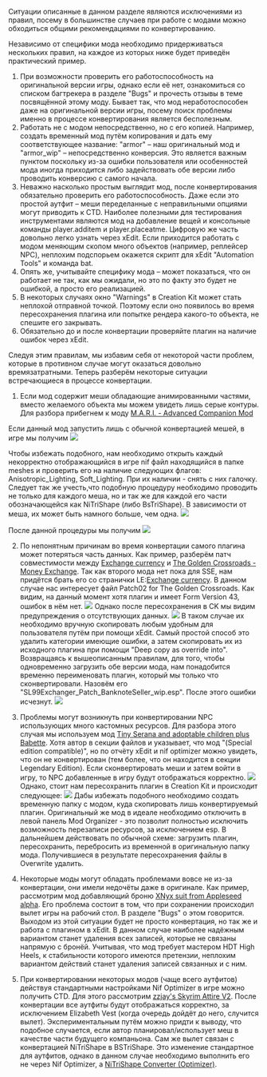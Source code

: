 Ситуации описанные в данном разделе являются исключениями из правил, посему в большинстве случаев при работе с модами можно обходиться общими рекомендациями по конвертированию.

Независимо от специфики мода необходимо придерживаться нескольких правил, на каждое из которых ниже будет приведён практический пример.
1.	При возможности проверить его работоспособность на оригинальной версии игры, однако если её нет, ознакомиться со списком багтрекера в разделе "Bugs" и прочесть отзывы в теме посвящённой этому моду. Бывает так, что мод неработоспособен даже на оригинальной версии игры, посему поиск проблемы именно в процессе конвертирования является бесполезным. 
2.	Работать не с модом непосредственно, но с его копией. Например, создать временный мод путём копирования и дать ему соответствующее название: "armor" – наш оригинальный мод и "armor_wip" – непосредственно конверсия. Это является важным пунктом поскольку из-за ошибки пользователя или особенностей мода иногда приходится либо задействовать обе версии либо проводить конверсию с самого начала. 
3.	Неважно насколько простым выглядит мод, после конвертирования обязательно проверить его работоспособность. Даже если это простой аутфит – меши переделанные с неправильными опциями могут приводить к CTD.
Наиболее полезными для тестирования инструментами являются мод на добавление вещей и консольные команды player.additem и player.placeatme. Цифровую же часть довольно легко узнать через xEdit. Если приходится работать с модом меняющим скопом много объектов (например, реплейсер NPC), неплохим подспорьем окажется скрипт для xEdit "Automation Tools" и команда bat.
4.	Опять же, учитывайте специфику мода – может показаться, что он работает не так, как мы ожидали, но это по факту это будет не ошибкой, а просто его реализацией.
5.	В некоторых случаях окно "Warnings" в Creation Kit может стать неплохой отправной точкой. Поэтому если оно появилось во время пересохранения плагина или попытке рендера какого-то объекта, не спешите его закрывать.
6. Обязательно до и после конвертации проверяйте плагин на наличие ошибок через xEdit.

Следуя этим правилам, мы избавим себя от некоторой части проблем, которые в противном случае могут оказаться довольно времязатратными. Теперь разберём некоторые ситуации встречающиеся в процессе конвертации.

1.	Если мод содержит меши обладающие анимированными частями, вместо желаемого объекта мы можем увидеть лишь серые контуры. Для разбора прибегнем к моду [M.A.R.I. - Advanced Companion Mod](https://www.nexusmods.com/skyrim/mods/91686)

Если данный мод запустить лишь с обычной конвертацией мешей, в игре мы получим 
![](../00_Resources/00_Conversion/008.png)

Чтобы избежать подобного, нам необходимо открыть каждый некорректно отображающийся в игре nif файл находящийся в папке meshes и проверить его на наличие следующих флагов: Anisotropic_Lighting, Soft_Lighting. При их наличии - снять с них галочку. Следует так же учесть,что подобную процедуру необходимо проводить не только для каждого меша, но и так же для каждой его части обозначающейся как NiTriShape (либо BsTriShape). В зависимости от меша, их может быть намного больше, чем одна.
![](../00_Resources/00_Conversion/009.png)

После данной процедуры мы получим
![](../00_Resources/00_Conversion/010.png)

2. По непонятным причинам во время конвертации самого плагина может потеряться часть данных. Как пример, разберём патч совместимости между [Exchange currency](https://www.nexusmods.com/skyrimspecialedition/mods/491) и [The Golden Crossroads - Money Exchange](https://www.nexusmods.com/skyrim/mods/54670/). Так как второго мода нет пока для SSE, нам придётся брать его со странички LE:[Exchange currency](https://www.nexusmods.com/skyrim/mods/67504). В данном случае нас интересует файл Patch02 for The Golden Crossroads.
Как видим, на данный момент хотя плагин и имеет Form Version 43, ошибок в нём нет.
![](../00_Resources/00_Conversion/011.png)
Однако после пересохранения в CK мы видим предупреждения о отсутствующих данных.
![](../00_Resources/00_Conversion/012.png)
В таком случае их необходимо вручную скопировать любым удобным для пользователя путём при помощи xEdit. Самый простой способ это удалить категории имеющие ошибки, а затем скопировать их из исходного плагина при помощи "Deep copy as override into". Возвращаясь к вышеописанным правилам, для того, чтобы одновременно загрузить обе версии мода, нам понадобится временно переименовать плагин, который мы только что сконвертировали. Назовём его "SL99Exchanger_Patch_BanknoteSeller_wip.esp". После этого ошибки исчезнут.
![](../00_Resources/00_Conversion/013.png)

3. Проблемы могут возникнуть при конвертировании NPC использующих много кастомных ресурсов. Для разбора этого случая мы используем мод 
[Tiny Serana and adoptable children plus Babette](https://www.nexusmods.com/skyrim/mods/65155). Хотя автор в секции файлов и указывает, что мод "(Special edition compatible)", но по отчёту xEdit и nif optimizer можно увидеть, что он не конвертирован (тем более, что он находится в секции Legendary Edition). Если сконвертировать меши и затем войти в игру, то NPC добавленные в игру будут отображаться корректно.
![](../00_Resources/00_Conversion/014.png)
Однако, стоит нам пересохранить плагин в Creation Kit и происходит следующее:
![](../00_Resources/00_Conversion/015.png)
Дабы избежать подобного необходимо создать временную папку с модом, куда скопировать лишь конвертируемый плагин. Оригинальный же мод в идеале необходимо отключить в левой панель Mod Organizer - это позволит полностью исключить возможность перезаписи ресурсов, за исключением esp. В дальнейшем действовать по обычной схеме: загрузить плагин, пересохранить, перебросить из временной в оригинальную папку мода. Получившиеся в результате пересохранения файлы в Overwrite удалить.

4. Некоторые моды могут обладать проблемами вовсе не из-за конвертации, они имели недочёты даже в оригинале. Как пример, рассмотрим мод добавляющий броню [ХNyx suit from Appleseed alpha](https://www.nexusmods.com/skyrim/mods/77184/). Его проблема состоит в том, что при сохранении происходил вылет игры на рабочий стол. В разделе "Bugs" о этом говорится. Выходом из этой ситуации будет не просто конвертация, но так же и работа с плагином в xEdit. В данном случае наиболее надёжным вариантом станет удаления всех записей, которые не связаны напрямую с бронёй. Учитывая, что мод требует мастером HDT High Heels, к стабильности которого имеются претензии, неплохим вариантом действий станет удаления записей связанных и с ним.

5. При конвертировании некоторых модов (чаще всего аутфитов) действуя стандартными настройками Nif Optimizer в игре можно получить CTD. Для этого рассмотрим [zzjay's Skyrim Attire V2](https://www.dropbox.com/s/1asj3tby6gt6764/Skyrim%20Attire.7z?dl=0). После конвертации все аутфиты будут отображаться корректно, за исключением Elizabeth Vest (когда очередь дойдёт до него, случится вылет). Экспериментальным путём можно придти к выводу, что подобное случается, если автор планировал/использует меш в качестве части будущего компаньона. Сам же вылет связан с конвертацией NiTriShape в BSTriShape. Это изменение стандартное для аутфитов, однако в данном случае необходимо выполнить его не через Nif Optimizer, а [NiTriShape Converter (Optimizer)](https://www.nexusmods.com/skyrimspecialedition/mods/19911).
